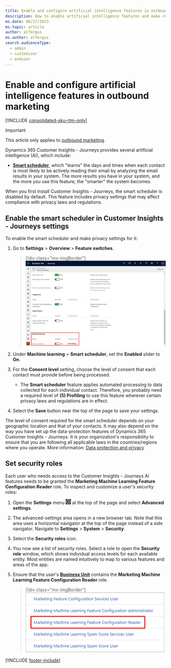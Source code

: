 ```yaml
---
title: Enable and configure artificial intelligence features in outbound marketing
description: How to enable artificial intelligence features and make related privacy settings in outbound marketing.
ms.date: 08/17/2023
ms.topic: article
author: alfergus
ms.author: alfergus
search.audienceType: 
  - admin
  - customizer
  - enduser
---
```


# Enable and configure artificial intelligence features in outbound marketing

[!INCLUDE [consolidated-sku-rtm-only](./includes/consolidated-sku-rtm-only.md)]

> [!IMPORTANT]
> This article only applies to [outbound marketing](/dynamics365/marketing/user-guide).

Dynamics 365 Customer Insights - Journeys provides several artificial intelligence (AI), which include:

- **[Smart scheduler](automated-scheduler.md)**, which "learns" the days and times when each contact is most likely to be actively reading their email by analyzing the email results in your system. The more results you have in your system, and the more you use this feature, the "smarter" the system becomes.

When you first install Customer Insights - Journeys, the smart scheduler is disabled by default. This feature includes privacy settings that may affect compliance with privacy laws and regulations.

## Enable the smart scheduler in Customer Insights - Journeys settings

To enable the smart scheduler and make privacy settings for it:

1. Go to **Settings** > **Overview** > **Feature switches**.

    > [!div class="mx-imgBorder"]
    > ![ML feature switches.](./media/admin-ai-settings2.png)

1. Under **Machine learning** > **Smart scheduler**, set the **Enabled** slider to **On**.

1. For the **Consent level** setting, choose the level of consent that each contact must provide before being processed.
    - The **Smart scheduler** feature applies automated processing to data collected for each individual contact. Therefore, you probably need a required level of **(5) Profiling** to use this feature wherever certain privacy laws and regulations are in effect.

1. Select the **Save** button near the top of the page to save your settings.

The level of consent required for the smart scheduler depends on your geographic location and that of your contacts. It may also depend on the way you have set up the data-protection features of Dynamics 365 Customer Insights - Journeys. It is your organization's responsibility to ensure that you are following all applicable laws in the countries/regions where you operate. More information: [Data protection and privacy](privacy.md)

## Set security roles

Each user who needs access to the Customer Insights - Journeys AI features needs to be granted the **Marketing Machine Learning Feature Configuration Reader** role. To inspect and customize a user's security roles:

1. Open the **Settings** menu ![The Settings menu icon.](media/settings-icon.png "The Settings menu icon") at the top of the page and select **Advanced settings**.

1. The advanced-settings area opens in a new browser tab. Note that this area uses a horizontal navigator at the top of the page instead of a side navigator. Navigate to **Settings** > **System** > **Security**.

1. Select the **Security roles** icon.

1. You now see a list of security roles. Select a role to open the **Security role** window, which shows individual access levels for each available entity. Most entities are named intuitively to map to various features and areas of the app.

1. Ensure that the user's [**Business Unit**](business-units.md) contains the **Marketing Machine Learning Feature Configuration Reader** role.

    > [!div class="mx-imgBorder"]
    > ![Marketing Machine Learning Feature Configuration Reader role.](./media/admin-ai-role.png)

[!INCLUDE [footer-include](./includes/footer-banner.md)]
